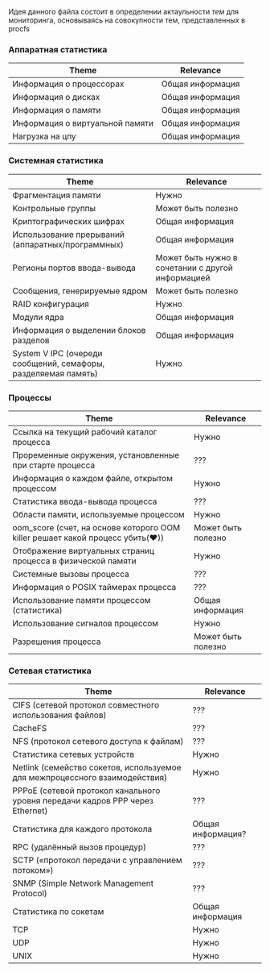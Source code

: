 Идея данного файла состоит в определении актаульности _тем_ для мониторинга, основываясь на совокупности тем, представленных в procfs

### Аппаратная статистика

|Theme|Relevance|
|-----|---------|
Информация о процессорах                                                       | Общая информация
Информация о дисках                                                            | Общая информация
Информация о памяти                                                            | Общая информация
Информация о виртуальной памяти                                                | Общая информация
Нагрузка на цпу                                                                | Общая информация



### Системная статистика

|Theme|Relevance|
|-----|---------|
Фрагментация памяти                                                            | Нужно
Контрольные группы                                                             | Может быть полезно
Криптографических шифрах                                                       | Общая информация
Использование прерываний (аппаратных/программных)                              | Общая информация
Регионы портов ввода-вывода                                                    | Может быть нужно в сочетании с другой информацией
Сообщения, генерируемые ядром                                                  | Может быть полезно
RAID конфигурация                                                              | Нужно 
Модули ядра                                                                    | Общая информация
Информация о выделении блоков разделов                                         | Общая информация
System V IPC (очереди сообщений, семафоры, разделяемая память)                 | Нужно


### Процессы

|Theme|Relevance|
|-----|---------|
Ссылка на текущий рабочий каталог процесса                                     | Нужно
Проременные окружения, установленные при старте процесса                       | ???
Информация о каждом файле, открытом процессом                                  | Нужно
Статистика ввода-вывода процесса                                               | ???
Области памяти, используемые процессом                                         | Нужно
oom_score (счет, на основе которого OOM killer решает какой процесс убить(♥))  | Может быть полезно
Отображение виртуальных страниц процесса в физической памяти                   | Нужно 
Системные вызовы процесса                                                      | ???
Информация о POSIX таймерах процесса                                           | ???
Использование памяти процессом (статистика)                                    | Общая информация
Использование сигналов процессом                                               | Нужно
Разрешения процесса                                                            | Может быть полезно


### Сетевая статистика

|Theme|Relevance|
|-----|---------|
CIFS (сетевой протокол совместного использования файлов)                      | ???
CacheFS                                                                       | ???
NFS (протокол сетевого доступа к файлам)                                      | ???
Статистика сетевых устройств                                                  | Нужно
Netlink (семейство сокетов, используемое для межпроцессного взаимодействия)   | Нужно
PPPoE (сетевой протокол канального уровня передачи кадров PPP через Ethernet) | ???
Статистика для каждого протокола                                              | Общая информация?
RPC (удалённый вызов процедур)                                                | ???
SCTP («протокол передачи с управлением потоком»)                              | ???
SNMP (Simple Network Management Protocol)                                     | ???
Статистика по сокетам                                                         | Общая информация
TCP                                                                           | Нужно
UDP                                                                           | Нужно
UNIX                                                                          | Нужно
